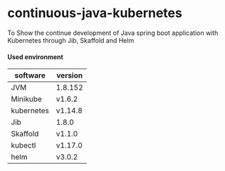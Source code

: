 # continuous-java-kubernetes
To Show the continue development of Java spring boot application with Kubernetes through Jib, Skaffold and Helm
#### Used environment

| software| version|
|---|---|
| JVM | 1.8.152 |
| Minikube | v1.6.2 |
|kubernetes |v1.14.8
| Jib | 1.8.0 |
| Skaffold | v1.1.0 |
| kubectl | v1.17.0 |
| helm | v3.0.2 |
